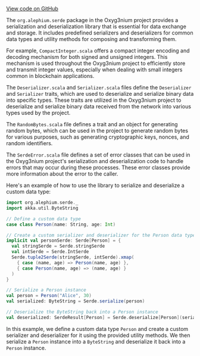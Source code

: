 [View code on GitHub](https://github.com/alephium/alephium/.autodoc/docs/json/serde/src/main/scala/org)

The `org.alephium.serde` package in the Oxyg3nium project provides a serialization and deserialization library that is essential for data exchange and storage. It includes predefined serializers and deserializers for common data types and utility methods for composing and transforming them.

For example, `CompactInteger.scala` offers a compact integer encoding and decoding mechanism for both signed and unsigned integers. This mechanism is used throughout the Oxyg3nium project to efficiently store and transmit integer values, especially when dealing with small integers common in blockchain applications.

The `Deserializer.scala` and `Serializer.scala` files define the `Deserializer` and `Serializer` traits, which are used to deserialize and serialize binary data into specific types. These traits are utilized in the Oxyg3nium project to deserialize and serialize binary data received from the network into various types used by the project.

The `RandomBytes.scala` file defines a trait and an object for generating random bytes, which can be used in the project to generate random bytes for various purposes, such as generating cryptographic keys, nonces, and random identifiers.

The `SerdeError.scala` file defines a set of error classes that can be used in the Oxyg3nium project's serialization and deserialization code to handle errors that may occur during these processes. These error classes provide more information about the error to the caller.

Here's an example of how to use the library to serialize and deserialize a custom data type:

```scala
import org.alephium.serde._
import akka.util.ByteString

// Define a custom data type
case class Person(name: String, age: Int)

// Create a custom serializer and deserializer for the Person data type
implicit val personSerde: Serde[Person] = {
  val stringSerde = Serde.stringSerde
  val intSerde = Serde.IntSerde
  Serde.tuple2Serde(stringSerde, intSerde).xmap(
    { case (name, age) => Person(name, age) },
    { case Person(name, age) => (name, age) }
  )
}

// Serialize a Person instance
val person = Person("Alice", 30)
val serialized: ByteString = Serde.serialize(person)

// Deserialize the ByteString back into a Person instance
val deserialized: SerdeResult[Person] = Serde.deserialize[Person](serialized)
```

In this example, we define a custom data type `Person` and create a custom serializer and deserializer for it using the provided utility methods. We then serialize a `Person` instance into a `ByteString` and deserialize it back into a `Person` instance.

